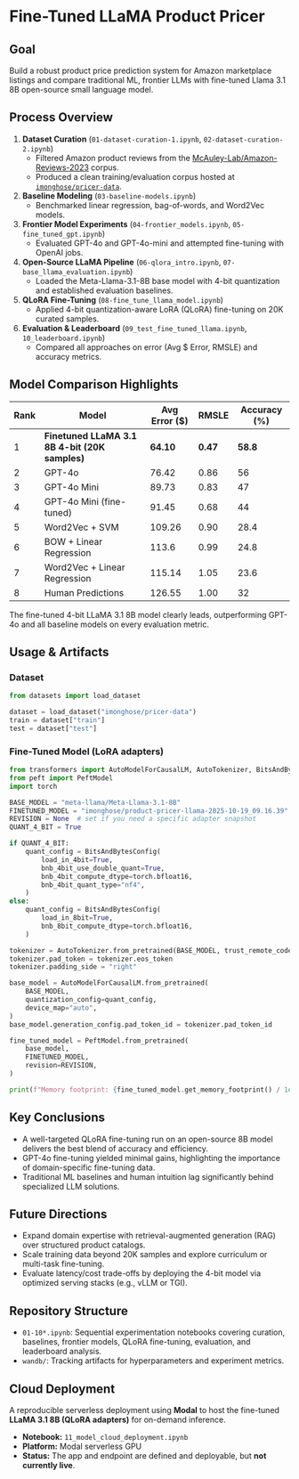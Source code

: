 # Fine-Tuned LLaMA Product Pricer

## Goal
Build a robust product price prediction system for Amazon marketplace listings and compare traditional ML, frontier LLMs with fine-tuned Llama 3.1 8B open-source small language model.

## Process Overview
1. **Dataset Curation** (`01-dataset-curation-1.ipynb`, `02-dataset-curation-2.ipynb`)
   - Filtered Amazon product reviews from the [McAuley-Lab/Amazon-Reviews-2023](https://huggingface.co/datasets/McAuley-Lab/Amazon-Reviews-2023) corpus.
   - Produced a clean training/evaluation corpus hosted at [`imonghose/pricer-data`](https://huggingface.co/datasets/imonghose/pricer-data).
2. **Baseline Modeling** (`03-baseline-models.ipynb`)
   - Benchmarked linear regression, bag-of-words, and Word2Vec models.
3. **Frontier Model Experiments** (`04-frontier_models.ipynb`, `05-fine_tuned_gpt.ipynb`)
   - Evaluated GPT-4o and GPT-4o-mini and attempted fine-tuning with OpenAI jobs.
4. **Open-Source LLaMA Pipeline** (`06-qlora_intro.ipynb`, `07-base_llama_evaluation.ipynb`)
   - Loaded the Meta-Llama-3.1-8B base model with 4-bit quantization and established evaluation baselines.
5. **QLoRA Fine-Tuning** (`08-fine_tune_llama_model.ipynb`)
   - Applied 4-bit quantization-aware LoRA (QLoRA) fine-tuning on 20K curated samples.
6. **Evaluation & Leaderboard** (`09_test_fine_tuned_llama.ipynb`, `10_leaderboard.ipynb`)
   - Compared all approaches on error (Avg $ Error, RMSLE) and accuracy metrics.

## Model Comparison Highlights
| Rank | Model | Avg Error ($) | RMSLE | Accuracy (%) |
| ---- | ----- | ------------- | ----- | ------------ |
| 1 | **Finetuned LLaMA 3.1 8B 4-bit (20K samples)** | **64.10** | **0.47** | **58.8** |
| 2 | GPT-4o | 76.42 | 0.86 | 56 |
| 3 | GPT-4o Mini | 89.73 | 0.83 | 47 |
| 4 | GPT-4o Mini (fine-tuned) | 91.45 | 0.68 | 44 |
| 5 | Word2Vec + SVM | 109.26 | 0.90 | 28.4 |
| 6 | BOW + Linear Regression | 113.6 | 0.99 | 24.8 |
| 7 | Word2Vec + Linear Regression | 115.14 | 1.05 | 23.6 |
| 8 | Human Predictions | 126.55 | 1.00 | 32 |

The fine-tuned 4-bit LLaMA 3.1 8B model clearly leads, outperforming GPT-4o and all baseline models on every evaluation metric.

## Usage & Artifacts
### Dataset
```python
from datasets import load_dataset

dataset = load_dataset("imonghose/pricer-data")
train = dataset["train"]
test = dataset["test"]
```

### Fine-Tuned Model (LoRA adapters)
```python
from transformers import AutoModelForCausalLM, AutoTokenizer, BitsAndBytesConfig
from peft import PeftModel
import torch

BASE_MODEL = "meta-llama/Meta-Llama-3.1-8B"
FINETUNED_MODEL = "imonghose/product-pricer-llama-2025-10-19_09.16.39"
REVISION = None  # set if you need a specific adapter snapshot
QUANT_4_BIT = True

if QUANT_4_BIT:
    quant_config = BitsAndBytesConfig(
        load_in_4bit=True,
        bnb_4bit_use_double_quant=True,
        bnb_4bit_compute_dtype=torch.bfloat16,
        bnb_4bit_quant_type="nf4",
    )
else:
    quant_config = BitsAndBytesConfig(
        load_in_8bit=True,
        bnb_8bit_compute_dtype=torch.bfloat16,
    )

tokenizer = AutoTokenizer.from_pretrained(BASE_MODEL, trust_remote_code=True)
tokenizer.pad_token = tokenizer.eos_token
tokenizer.padding_side = "right"

base_model = AutoModelForCausalLM.from_pretrained(
    BASE_MODEL,
    quantization_config=quant_config,
    device_map="auto",
)
base_model.generation_config.pad_token_id = tokenizer.pad_token_id

fine_tuned_model = PeftModel.from_pretrained(
    base_model,
    FINETUNED_MODEL,
    revision=REVISION,
)

print(f"Memory footprint: {fine_tuned_model.get_memory_footprint() / 1e6:.1f} MB")
```

## Key Conclusions
- A well-targeted QLoRA fine-tuning run on an open-source 8B model delivers the best blend of accuracy and efficiency.
- GPT-4o fine-tuning yielded minimal gains, highlighting the importance of domain-specific fine-tuning data.
- Traditional ML baselines and human intuition lag significantly behind specialized LLM solutions.

## Future Directions
- Expand domain expertise with retrieval-augmented generation (RAG) over structured product catalogs.
- Scale training data beyond 20K samples and explore curriculum or multi-task fine-tuning.
- Evaluate latency/cost trade-offs by deploying the 4-bit model via optimized serving stacks (e.g., vLLM or TGI).

## Repository Structure
- `01-10*.ipynb`: Sequential experimentation notebooks covering curation, baselines, frontier models, QLoRA fine-tuning, evaluation, and leaderboard analysis.
- `wandb/`: Tracking artifacts for hyperparameters and experiment metrics.

## Cloud Deployment

A reproducible serverless deployment using **Modal** to host the fine-tuned **LLaMA 3.1 8B (QLoRA adapters)** for on-demand inference.

- **Notebook:** `11_model_cloud_deployment.ipynb`
- **Platform:** Modal serverless GPU
- **Status:** The app and endpoint are defined and deployable, but **not currently live**.


